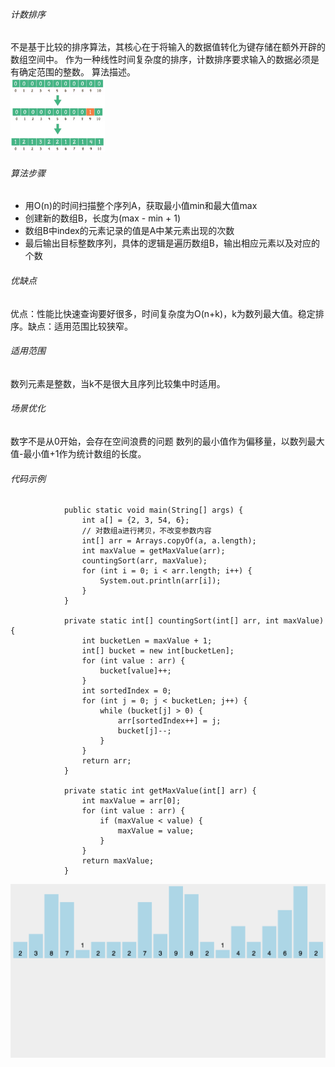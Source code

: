 ###### 计数排序
不是基于比较的排序算法，其核心在于将输入的数据值转化为键存储在额外开辟的数组空间中。 作为一种线性时间复杂度的排序，计数排序要求输入的数据必须是有确定范围的整数。
算法描述。 
<br> <img src="/img/20200813165022.png" width="30%" hight="20%">

###### 算法步骤
* 用O(n)的时间扫描整个序列A，获取最小值min和最大值max
* 创建新的数组B，长度为(max - min + 1)
* 数组B中index的元素记录的值是A中某元素出现的次数
* 最后输出目标整数序列，具体的逻辑是遍历数组B，输出相应元素以及对应的个数
###### 优缺点
优点：性能比快速查询要好很多，时间复杂度为O(n+k)，k为数列最大值。稳定排序。缺点：适用范围比较狭窄。
###### 适用范围 
数列元素是整数，当k不是很大且序列比较集中时适用。
###### 场景优化
数字不是从0开始，会存在空间浪费的问题 数列的最小值作为偏移量，以数列最大值-最小值+1作为统计数组的长度。
###### 代码示例
      
                public static void main(String[] args) {
                    int a[] = {2, 3, 54, 6};
                    // 对数组a进行拷贝，不改变参数内容
                    int[] arr = Arrays.copyOf(a, a.length);
                    int maxValue = getMaxValue(arr);
                    countingSort(arr, maxValue);
                    for (int i = 0; i < arr.length; i++) {
                        System.out.println(arr[i]);
                    }
                }

                private static int[] countingSort(int[] arr, int maxValue) {
                    int bucketLen = maxValue + 1;
                    int[] bucket = new int[bucketLen];
                    for (int value : arr) {
                        bucket[value]++;
                    }
                    int sortedIndex = 0;
                    for (int j = 0; j < bucketLen; j++) {
                        while (bucket[j] > 0) {
                            arr[sortedIndex++] = j;
                            bucket[j]--;
                        }
                    }
                    return arr;
                }

                private static int getMaxValue(int[] arr) {
                    int maxValue = arr[0];
                    for (int value : arr) {
                        if (maxValue < value) {
                            maxValue = value;
                        }
                    }
                    return maxValue;
                }


<img src="/img/2020111211540000.gif" height="50%" widht="50%">
